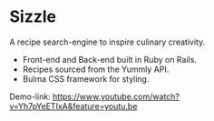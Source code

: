 # Sizzle

A recipe search-engine to inspire culinary creativity.

- Front-end and Back-end built in Ruby on Rails. 
- Recipes sourced from the Yummly API.
- Bulma CSS framework for styling.

Demo-link: https://www.youtube.com/watch?v=Yh7pYeETIxA&feature=youtu.be
